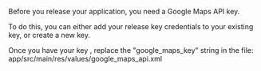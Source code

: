 Before you release your application, you need a Google Maps API key.

To do this, you can either add your release key credentials to your existing key, or create a new key.

Once you have your key , replace the "google_maps_key" string in the file: app/src/main/res/values/google_maps_api.xml
